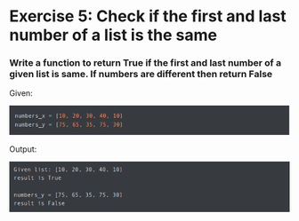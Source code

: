 # Exercise 5: Check if the first and last number of a list is the same #
### Write a function to return True if the first and last number of a given list is same. If numbers are different then return False ###

Given:

![exercise5](https://github.com/nmikelis/python_exercises/blob/main/docs/images/exercise5.png?raw=true)

Output:

![exercise5output](https://github.com/nmikelis/python_exercises/blob/main/docs/images/exercise5output.png?raw=true)
